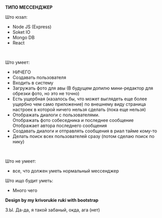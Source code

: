 <strong>ТИПО МЕССЕНДЖЕР </strong>
<br/>

Што юзал:
<ul>
<li>Node JS (Express) </li>
<li>Soket IO </li>
<li>Mongo DB </li>
<li>React </li>
</ul>
<br/>

Што умеет:
<ul>
<li>НИЧЕГО</li>
<li>Создавать пользователя</li>
<li>Входить в систему</li>
<li>Загружать фото для авы (В будущем допилю мини-редактор для обрезки фото, но это не точно)</li>
<li>Есть ущербная (казалось бы, что может выглядеть еще более ущербно чем само приложение)
 по внешнему виду страница настроек в которой ничего нельзя сделать (пока еще нельзя)</li>
<li>Отображать диалоги с пользователями. 
<br/>
Отображать фото собеседника и последнее сообщение 
<br/>
Отображает автора последнего сообщения
</li>
<li>Создавать диалоги и отправлять сообщения в риал тайме кому-то</li>
<li>Делать поиск всех пользователей сразу (потом сделаю поиск по нику)</li>
</ul>

<br/>

Што не умеет:
<ul>
<li>все, что должен уметь нормальный мессенджер</li>
</ul>

Што ищо будит уметь: 
<ul>
<li>Много чего</li>
</ul>

<strong>Design by my krivorukie ruki with bootstrap</strong>
<br/>

З.Ы. Да-да, я такой забаный, окда, ага (нет)